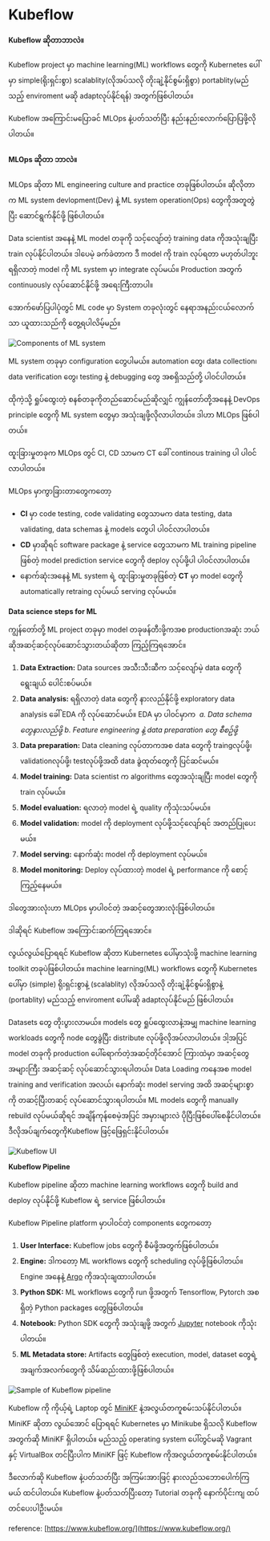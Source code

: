 # Kubeflow

#### Kubeflow ဆိုတာဘာလဲ။

Kubeflow project မှာ machine learning\(ML\) workflows တွေကို Kubernetes ပေါ်မှာ simple\(ရိုးရှင်းစွာ\) scalablity\(လိုအပ်သလို တိုးချဲ့နိုင်စွမ်းရှိစွာ\) portablity\(မည်သည့် enviroment မဆို adaptလုပ်နိုင်ရန်\) အတွက်ဖြစ်ပါတယ်။

Kubeflow အ​ကြောင်းမပြောခင် MLOps နဲ့ပတ်သတ်ပြီး နည်းနည်းလောက်ပြောပြဖို့လိုပါတယ်။

#### MLOps ဆိုတာ ဘာလဲ။

MLOps ဆိုတာ ML engineering culture and practice တခုဖြစ်ပါတယ်။ ဆိုလိုတာက ML system devlopment\(Dev\) နဲ့ ML system operation\(Ops\) တွေကိုအတူတွဲပြီး ဆောင်ရွက်နိုင်ဖို့ ဖြစ်ပါတယ်။

Data scientist အနေနဲ့ ML model တခုကို သင့်လျော်တဲ့ training data ကိုအသုံးချပြီး train လုပ်နိုင်ပါတယ်။ ဒါပေမဲ့ ခက်ခဲတာက ဒီ model ကို train လုပ်ရတာ မဟုတ်ပါဘူး ရရှိလာတဲ့ model ကို ML system မှာ integrate လုပ်မယ်။ Production အတွက် continuously လုပ်ဆောင်နိုင်ဖို့ အ​ရေးကြီးတာပါ။

အောက်ဖော်ပြပါပုံတွင် ML code ​မှာ System တခုလုံးတွင် နေရာအနည်းငယ်လောက်သာ ယူထားသည်ကို တွေ့ရပါလိမ့်မည်။

![Components of ML system](../.gitbook/assets/mlops-continuous-delivery-and-automation-pipelines-in-machine-learning-1-elements-of-ml.png)

ML system တခုမှာ configuration တွေပါမယ်။ automation တွေ၊ data collection၊ data verification တွေ၊ testing နဲ့ debugging တွေ အစရှိသည်တို့ ပါ၀င်ပါတယ်။

ထိုကဲ့သို့ ရှုပ်ထွေးတဲ့ စနစ်တခုကိုတည်ဆောင်မည်ဆိုလျှင် ကျွန်တော်တို့အနေနဲ့ DevOps principle တွေကို ML system တွေမှာ အသုံးချဖို့လိုလာပါတယ်။ ဒါဟာ MLOps ဖြစ်ပါတယ်။

ထူးခြားမှုတခုက MLOps တွင် CI, CD သာမက CT ခေါ် continous training ပါ ပါ၀င်လာပါတယ်။

MLOps မှာကွာခြားတာတွေကတော့

* **CI** မှာ code testing, code validating တွေသာမက data testing, data validating, data schemas နဲ့ models တွေပါ ပါ၀င်လာပါတယ်။
* **CD** မှာဆိုရင် software package နဲ့ service တွေသာမက ML training pipeline ဖြစ်တဲ့ model prediction service တွေကို deploy လုပ်ဖို့ပါ ပါ၀င်လာပါတယ်။
* နောက်ဆုံးအနေနဲ့ ML system ရဲ့ ထူးခြားမှုတခုဖြစ်တဲ့ **CT** မှာ model တွေကို automatically retraing လုပ်မယ် serving လုပ်မယ်။

**Data science steps for ML**

ကျွန်တော်တို့ ML project တခုမှာ model တခုဖန်တီးဖို့က​အစ productionအဆုံး ဘယ်ဆိုအဆင့်ဆင့်လုပ်ဆောင်သွားတယ်ဆိုတာ ကြည့်ကြရအောင်။

1. **Data Extraction:** Data sources အသီးသီးဆီက သင့်လျော်မဲ့ data တွေကို ရွေးချယ် ပေါင်းစပ်မယ်။
2. **Data analysis:** ရရှိလာတဲ့ data တွေကို နားလည်နိုင်ဖို့ exploratory data analysis ခေါ် EDA ကို လုပ်ဆောင်မယ်။ EDA မှာ ပါ၀င်မှာက ​                                                                    _a. Data schema တွေနားလည်ဖို့                                                                                          b. Feature engineering နဲ့ data preparation တွေ စီစဥ်ဖို့_
3. **Data preparation:** Data cleaning လုပ်တာကအစ data တွေကို traingလုပ်ဖို့၊ validationလုပ်ဖို့၊ testလုပ်ဖို့အထိ data ခွဲထုတ်တွေကို ပြင်ဆင်မယ်။
4. **Model training:** Data scientist က algorithms တွေအသုံးချပြီး model တွေကို train လုပ်မယ်။
5. **Model evaluation:** ရလာတဲ့ model ရဲ့ quality ကိုသုံးသပ်မယ်။
6. **Model validation:** model ကို deployment လုပ်ဖို့သင့်လျော်ရင် အတည်ပြုပေးမယ်။
7. **Model serving:** နောက်ဆုံး model ကို deployment လုပ်မယ်။
8. **Model monitoring:** Deploy လုပ်ထားတဲ့ model ရဲ့ performance ကို စောင့်ကြည့်နေမယ်။

ဒါတွေအားလုံးဟာ MLOps မှာပါ၀င်တဲ့ အဆင့်တွေအားလုံးဖြစ်ပါတယ်။

ဒါဆိုရင် Kubeflow အကြောင်းဆက်ကြရအောင်။

လွယ်လွယ်ပြောရရင် Kubeflow ဆိုတာ Kubernetes ပေါ်မှာသုံးဖို့ machine learning toolkit တခုပဲဖြစ်ပါတယ်။ machine learning\(ML\) workflows တွေကို Kubernetes ပေါ်မှာ \(simple\) ရိုးရှင်းစွာနဲ့ \(scalablity\) လိုအပ်သလို တိုးချဲ့နိုင်စွမ်းရှိစွာနဲ့ \(portablity\) မည်သည့် enviroment ပေါ်မဆို adaptလုပ်နိုင်မည် ဖြစ်ပါတယ်။

Datasets တွေ တိုးပွားလာမယ်။ models တွေ ရှုပ်ထွေးလာနဲ့အမျှ machine learning workloads တွေကို node တွေခွဲပြီး distribute လုပ်ဖို့လိုအပ်လာပါတယ်။ ဒါ့အပြင် model တခုကို production ပေါ်​ရောက်တဲ့အဆင့်တိုင်အောင် ကြားထဲမှာ အဆင့်တွေအများကြီး အဆင့်ဆင့် လုပ်ဆောင်သွားရပါတယ်။ Data Loading ကနေအစ model training and verification အလယ်၊ နောက်ဆုံး model serving အထိ အဆင့်များစွာကို တဆင့်ပြီးတဆင့် လုပ်ဆောင်သွားရပါတယ်။ ML models တွေကို manually rebuild လုပ်မယ်ဆိုရင် အချိန်ကုန်စေမဲ့အပြင် အမှားများလဲ ပိုပြီးဖြစ်ပေါ်စေနိုင်ပါတယ်။ ဒီ​လိုအပ်ချက်တွေကို ​Kubeflow ဖြင့်ဖြေရှင်းနိုင်ပါတယ်။

![Kubeflow UI](../.gitbook/assets/kubeflow.png)

**Kubeflow Pipeline**

Kubeflow pipeline ဆိုတာ machine learning workflows တွေကို build and deploy လုပ်နိုင်ဖို့ Kubeflow ရဲ့ service ဖြစ်ပါတယ်။

Kubeflow Pipeline platform မှာပါဝင်တဲ့ components တွေကတော့

1. **User Interface:** Kubeflow jobs တွေကို စီမံဖို့အတွက်ဖြစ်ပါတယ်။
2. **Engine:** ဒါကတော့ ML workflows တွေကို scheduling လုပ်ဖို့ဖြစ်ပါတယ်။ Engine အနေနဲ့ [Argo](https://argoproj.github.io/) ကိုအသုံးချထားပါတယ်။
3. **Python SDK:** ML workflows တွေကို run ဖို့အတွက် Tensorflow, Pytorch အစရှိတဲ့ Python packages တွေဖြစ်ပါတယ်။
4. **Notebook:** Python SDK တွေကို အသုံးချဖို့ အတွက် [Jupyter](https://jupyter.org/) notebook ကိုသုံးပါတယ်။
5. **ML Metadata store:** ​Artifacts တွေဖြစ်တဲ့ execution, model, dataset တွေရဲ့အချက်အလက်တွေကို သိမ်ဆည်းထားဖို့ဖြစ်ပါတယ်။

![Sample of Kubeflow pipeline](../.gitbook/assets/kubeflow_pipeline.png)

Kubeflow ကို ကိုယ့်ရဲ့ Laptop တွင် [MiniKF](https://www.arrikto.com/minikf/) နဲ့အလွယ်တကူစမ်းသပ်နိုင်ပါတယ်။ MiniKF ဆိုတာ လွယ်အောင် ပြောရရင် Kubernetes မှာ Minikube ရှိသလို Kubeflow အတွက်ဆို MiniKF ရှိပါတယ်။ မည်သည့် operating system ပေါ်တွင်မဆို Vagrant နှင့် VirtualBox တင်ပြီးပါက MiniKF ဖြင့် Kubeflow ကိုအလွယ်တကူစမ်းနိုင်ပါတယ်။

ဒီလောက်ဆို Kubeflow နဲ့ပတ်သတ်ပြီး အကြမ်းအားဖြင့် နားလည်သဘောပေါက်ကြမယ် ထင်ပါတယ်။ Kubeflow နဲ့ပတ်သတ်ပြီးတော့ Tutorial တခုကို နောက်ပိုင်းကျ ထပ်တင်ပေးပါဦးမယ်။

reference: [https://www.kubeflow.org/](https://www.kubeflow.org/)

